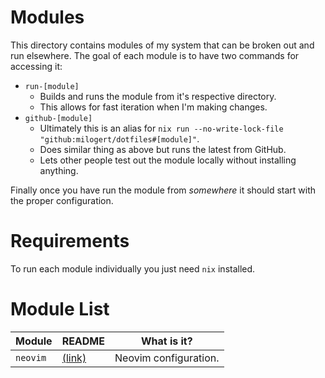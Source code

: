 # Modules

This directory contains modules of my system that can be broken out and run
elsewhere. The goal of each module is to have two commands for accessing it:

- `run-[module]`
  - Builds and runs the module from it's respective directory.
  - This allows for fast iteration when I'm making changes.
- `github-[module]`
  - Ultimately this is an alias for `nix run --no-write-lock-file "github:milogert/dotfiles#[module]"`.
  - Does similar thing as above but runs the latest from GitHub.
  - Lets other people test out the module locally without installing anything.

Finally once you have run the module from _somewhere_ it should start with the
proper configuration.

# Requirements

To run each module individually you just need `nix` installed.

# Module List

| Module   | README                       | What is it? |
| ---      | ---                          | ---         |
| `neovim` | [(link)](./neovim/README.md) | Neovim configuration. |
